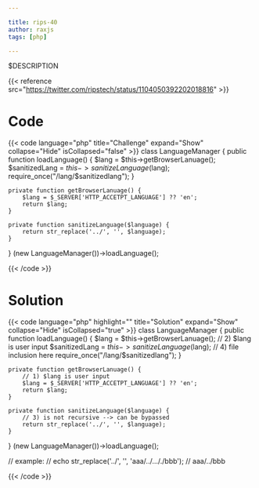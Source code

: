 ```yaml
---

title: rips-40
author: raxjs
tags: [php]

---
```


$DESCRIPTION

<!--more-->
{{< reference src="https://twitter.com/ripstech/status/1104050392202018816" >}}

# Code
{{< code language="php"  title="Challenge" expand="Show" collapse="Hide" isCollapsed="false" >}}
class LanguageManager {
    public function loadLanguage() {
        $lang = $this->getBrowserLanuage();
        $sanitizedLang = $this->sanitizeLanguage($lang);
        require_once("/lang/$sanitizedlang");
    }

    private function getBrowserLanuage() {
        $lang = $_SERVER['HTTP_ACCETPT_LANGUAGE'] ?? 'en';
        return $lang;
    }

    private function sanitizeLanguage($language) {
        return str_replace('../', '', $language);
    }
}
(new LanguageManager())->loadLanguage();

{{< /code >}}

# Solution
{{< code language="php" highlight="" title="Solution" expand="Show" collapse="Hide" isCollapsed="true" >}}
class LanguageManager {
    public function loadLanguage() {
        $lang = $this->getBrowserLanuage();
        // 2) $lang is user input
        $sanitizedLang = $this->sanitizeLanguage($lang);
        // 4) file inclusion here
        require_once("/lang/$sanitizedlang");
    }

    private function getBrowserLanuage() {
        // 1) $lang is user input
        $lang = $_SERVER['HTTP_ACCETPT_LANGUAGE'] ?? 'en';
        return $lang;
    }

    private function sanitizeLanguage($language) {
        // 3) is not recursive --> can be bypassed
        return str_replace('../', '', $language);
    }
}
(new LanguageManager())->loadLanguage();


// example:
// echo str_replace('../', '', 'aaa/../..././bbb');
// aaa/../bbb



{{< /code >}}
